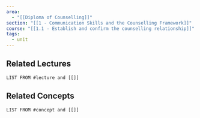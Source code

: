 ```yaml
---
area:
  - "[[Diploma of Counselling]]"
section: "[[1 - Communication Skills and the Counselling Framework]]"
course: "[[1.1 - Establish and confirm the counselling relationship]]"
tags:
  - unit
---
```


## Related Lectures
```dataview
LIST FROM #lecture and [[]]
```

## Related Concepts
```dataview
LIST FROM #concept and [[]]
```